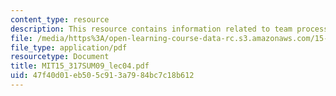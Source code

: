 ```yaml
---
content_type: resource
description: This resource contains information related to team processes.
file: /media/https%3A/open-learning-course-data-rc.s3.amazonaws.com/15-317-organizational-leadership-and-change-summer-2009/47f40d01eb505c913a7984bc7c18b612_MIT15_317SUM09_lec04.pdf
file_type: application/pdf
resourcetype: Document
title: MIT15_317SUM09_lec04.pdf
uid: 47f40d01-eb50-5c91-3a79-84bc7c18b612
---
```

